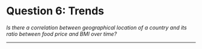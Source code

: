 # Question 6: Trends
*Is there a correlation between geographical location of a country and its ratio between food price and BMI over time?*

<hr>


